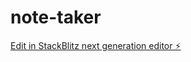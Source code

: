 # note-taker

[Edit in StackBlitz next generation editor ⚡️](https://stackblitz.com/~/github.com/webtaculars-ai/note-taker)